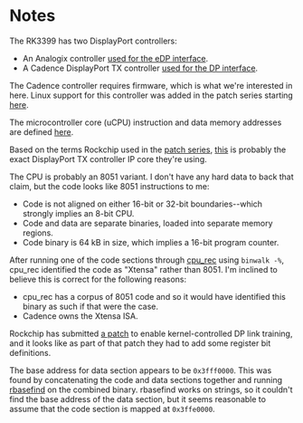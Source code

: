 # Notes

The RK3399 has two DisplayPort controllers:
 - An Analogix controller [used for the eDP interface][edp].
 - A Cadence DisplayPort TX controller [used for the DP interface][dp].

The Cadence controller requires firmware, which is what we're interested
in here. Linux support for this controller was added in the patch series
starting [here][patches].

The microcontroller core (uCPU) instruction and data memory addresses are
defined [here][addresses].

Based on the terms Rockchip used in the [patch series][patches],
[this][dptx] is probably the exact DisplayPort TX controller IP core
they're using.

The CPU is probably an 8051 variant. I don't have any hard data to back
that claim, but the code looks like 8051 instructions to me:
 - Code is not aligned on either 16-bit or 32-bit boundaries--which
   strongly implies an 8-bit CPU.
 - Code and data are separate binaries, loaded into separate memory
   regions.
 - Code binary is 64 kB in size, which implies a 16-bit program counter.

After running one of the code sections through [cpu\_rec][cpu_rec] using
`binwalk -%`, cpu\_rec identified the code as "Xtensa" rather than 8051.
I'm inclined to believe this is correct for the following reasons:
 - cpu\_rec has a corpus of 8051 code and so it would have identified
   this binary as such if that were the case.
 - Cadence owns the Xtensa ISA.

Rockchip has submitted [a patch][sw_link_training] to enable
kernel-controlled DP link training, and it looks like as part of that
patch they had to add some register bit definitions.

The base address for data section appears to be `0x3fff0000`. This was
found by concatenating the code and data sections together and running
[rbasefind][rbasefind] on the combined binary. rbasefind works on
strings, so it couldn't find the base address of the data section, but
it seems reasonable to assume that the code section is mapped at
`0x3ffe0000`.


[edp]: https://git.kernel.org/pub/scm/linux/kernel/git/torvalds/linux.git/tree/drivers/gpu/drm/rockchip/analogix_dp-rockchip.c?id=70c5f93669249886b151812076509f30569aff80#n450
[dp]: https://git.kernel.org/pub/scm/linux/kernel/git/torvalds/linux.git/tree/drivers/gpu/drm/rockchip/cdn-dp-core.c?id=d471ed04b487c6e66a406bf3763efbfed56baa5b#n65
[patches]: https://lkml.org/lkml/2017/2/5/20
[addresses]: https://git.kernel.org/pub/scm/linux/kernel/git/torvalds/linux.git/tree/drivers/gpu/drm/rockchip/cdn-dp-reg.h?id=05c00c2f196757cd59d5738ec4d02e365cf9e7a0#n20
[dptx]: https://ip.cadence.com/ipportfolio/ip-portfolio-overview/interface-ip/display-ip/hd-display-transmitter-controller
[cpu_rec]: https://github.com/airbus-seclab/cpu_rec
[sw_link_training]: https://patchwork.freedesktop.org/patch/225185/
[rbasefind]: https://github.com/sgayou/rbasefind
